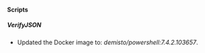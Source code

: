
#### Scripts

##### VerifyJSON


- Updated the Docker image to: *demisto/powershell:7.4.2.103657*.

